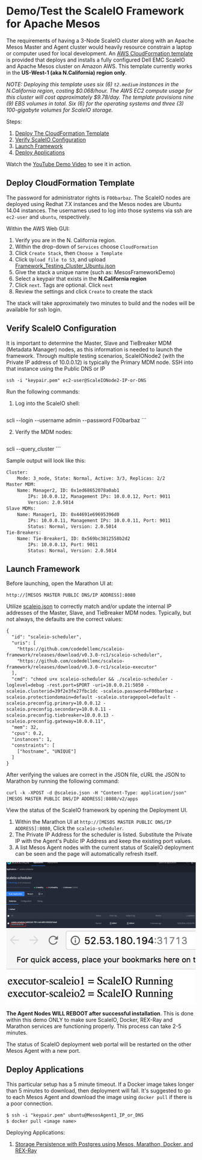 # Demo/Test the ScaleIO Framework for Apache Mesos

The requirements of having a 3-Node ScaleIO cluster along with an Apache Mesos Master and Agent cluster would heavily resource constrain a laptop or computer used for local development. An [AWS CloudFormation template](Framework_Testing_Cluster_Ubuntu.json) is provided that deploys and installs a fully configured Dell EMC ScaleIO and Apache Mesos cluster on Amazon AWS. This template currently works in the **US-West-1 (aka N.California) region only**.

*NOTE: Deploying this template uses six (6) `t2.medium` instances in the N.California region, costing $0.068/hour. The AWS EC2 compute usage for this cluster will cost approximately $9.78/day. The template provisions nine (9) EBS volumes in total. Six (6) for the operating systems and three (3) 100-gigabyte volumes for ScaleIO storage.*

Steps:

1. [Deploy The CloudFormation Template](#deploy-cloudformation-template)
2. [Verify ScaleIO Configuration](#verify-scaleio-configuration)
3. [Launch Framework](#launch-framework)
4. [Deploy Applications](#deploy-applications)

Watch the [YouTube Demo Video](https://youtu.be/tt6qhEkeVOQ?list=PLbssOJyyvHuWiBQAg9EFWH570timj2fxt) to see it in action.

## Deploy CloudFormation Template

The password for administrator rights is `F00barbaz`. The ScaleIO nodes are deployed using Redhat 7.X instances and the Mesos nodes are Ubuntu 14.04 instances. The usernames used to log into those systems via ssh are `ec2-user` and `ubuntu`, respectively.

Within the AWS Web GUI:

1. Verify you are in the N. California region.
2. Within the drop-down of `Services` choose `CloudFormation`
3. Click `Create Stack`, then `Choose a Template`
4. Click `Upload file to S3`, and upload [Framework_Testing_Cluster_Ubuntu.json](Framework_Testing_Cluster_Ubuntu.json)
5. Give the stack a unique name (such as: MesosFrameworkDemo)
6. Select a keypair that exists in the **N.California region**
7. Click `next`. Tags are optional. Click `next`
8. Review the settings and click `Create` to create the stack

The stack will take approximately two minutes to build and the nodes will be available for ssh login.

## Verify ScaleIO Configuration

It is important to determine the Master, Slave and TieBreaker MDM (Metadata Manager) nodes, as this information is needed to launch the framework. Through multiple testing scenarios, ScaleIONode2 (with the Private IP address of 10.0.0.12) is typically the Primary MDM node. SSH into that instance using the Public DNS or IP

```
ssh -i "keypair.pem" ec2-user@ScaleIONode2-IP-or-DNS
```

Run the following commands:

1. Log into the ScaleIO shell:
    ```
scli --login --username admin --password F00barbaz
    ```

2. Verify the MDM nodes:
    ```
scli --query_cluster
    ```

Sample output will look like this:
```
Cluster:
    Mode: 3_node, State: Normal, Active: 3/3, Replicas: 2/2
Master MDM:
    Name: Manager2, ID: 0x1ed68652078a0ab1
        IPs: 10.0.0.12, Management IPs: 10.0.0.12, Port: 9011
        Version: 2.0.5014
Slave MDMs:
    Name: Manager1, ID: 0x44691e69695396d0
        IPs: 10.0.0.11, Management IPs: 10.0.0.11, Port: 9011
        Status: Normal, Version: 2.0.5014
Tie-Breakers:
    Name: Tie-Breaker1, ID: 0x569bc3812558b2d2
        IPs: 10.0.0.13, Port: 9011
        Status: Normal, Version: 2.0.5014
```

## Launch Framework

Before launching, open the Marathon UI at:
```
http://[MESOS MASTER PUBLIC DNS/IP ADDRESS]:8080
```

Utilize [scaleio.json](scaleio.json) to correctly match and/or update the internal IP addresses of the Master, Slave, and TieBreaker MDM nodes. Typically, but not always, the defaults are the correct values:

```
{
  "id": "scaleio-scheduler",
  "uris": [
    "https://github.com/codedellemc/scaleio-framework/releases/download/v0.3.0-rc1/scaleio-scheduler",
    "https://github.com/codedellemc/scaleio-framework/releases/download/v0.3.0-rc1/scaleio-executor"
  ],
  "cmd": "chmod u+x scaleio-scheduler && ./scaleio-scheduler -loglevel=debug -rest.port=$PORT -uri=10.0.0.21:5050 -scaleio.clusterid=39f2e3fe27fbc1dc -scaleio.password=F00barbaz -scaleio.protectiondomain=default -scaleio.storagepool=default -scaleio.preconfig.primary=10.0.0.12 -scaleio.preconfig.secondary=10.0.0.11 -scaleio.preconfig.tiebreaker=10.0.0.13 -scaleio.preconfig.gateway=10.0.0.11",
  "mem": 32,
  "cpus": 0.2,
  "instances": 1,
  "constraints": [
    ["hostname", "UNIQUE"]
  ]
}
```

After verifying the values are correct in the JSON file, cURL the JSON to Marathon by running the following command:
```
curl -k -XPOST -d @scaleio.json -H "Content-Type: application/json" [MESOS MASTER PUBLIC DNS/IP ADDRESS]:8080/v2/apps
```

View the status of the ScaleIO framework by opening the Deployment UI.

1. Within the Marathon UI at `http://[MESOS MASTER PUBLIC DNS/IP ADDRESS]:8080`, Click the `scaleio-scheduler`.
2. The Private IP Address for the scheduler is listed. Substitute the Private IP with the Agent's Public IP Address and keep the existing port values.
3. A list Mesos Agent nodes with the current status of ScaleIO deployment can be seen and the page will automatically refresh itself.

![sio03](img/sio03.png)
![sio02](img/sio02.png)

**The Agent Nodes WILL REBOOT after successful installation**. This is done within this demo ONLY to make sure ScaleIO, Docker, REX-Ray and Marathon services are functioning properly. This process can take 2-5 minutes.

The status of ScaleIO deployment web portal will be restarted on the other Mesos Agent with a new port.

## Deploy Applications

This particular setup has a 5 minute timeout. If a Docker image takes longer than 5 minutes to download, then deployment will fail. It's suggested to go to each Mesos Agent and download the image using `docker pull` if there is a poor connection.

```
$ ssh -i "keypair.pem" ubuntu@MesosAgent1_IP_or_DNS
$ docker pull <image name>
```

Deploying Applications:

1. [Storage Persistence with Postgres using Mesos, Marathon, Docker, and REX-Ray](https://github.com/codedellemc/demo/tree/master/demo-persistence-with-postgres-marathon-docker)
